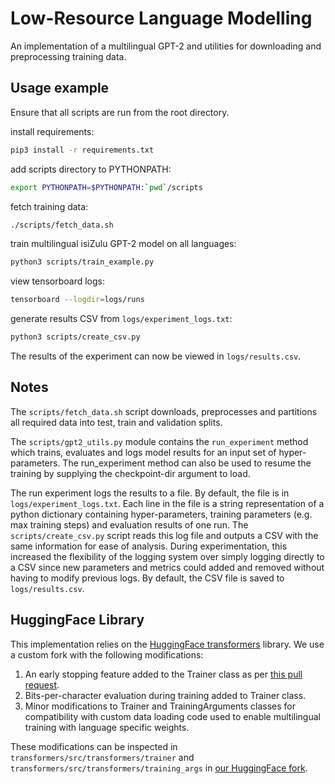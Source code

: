 # Low-Resource Language Modelling

An implementation of a multilingual GPT-2 and utilities for downloading and preprocessing training data.

## Usage example
Ensure that all scripts are run from the root directory.

install requirements:
```bash
pip3 install -r requirements.txt
```

add scripts directory to PYTHONPATH:
```bash
export PYTHONPATH=$PYTHONPATH:`pwd`/scripts
```

fetch training data:
```bash
./scripts/fetch_data.sh
```

train multilingual isiZulu GPT-2 model on all languages:
```bash
python3 scripts/train_example.py
```

view tensorboard logs:
```bash
tensorboard --logdir=logs/runs
```

generate results CSV from `logs/experiment_logs.txt`:
```bash
python3 scripts/create_csv.py
```

The results of the experiment can now be viewed in `logs/results.csv`.

## Notes

The `scripts/fetch_data.sh` script downloads, preprocesses and partitions all required data into test, train and validation splits.

The `scripts/gpt2_utils.py` module contains the `run_experiment` method which trains, evaluates and logs model results for an input set of hyper-parameters. The run_experiment method can also be used to resume the training by supplying the checkpoint-dir argument to load.

The run experiment logs the results to a file. By default, the file is in `logs/experiment_logs.txt`. Each line in the file is a string representation of a python dictionary containing hyper-parameters, training parameters (e.g. max training steps) and evaluation results of one run. The `scripts/create_csv.py` script reads this log file and outputs a CSV with the same information for ease of analysis. During experimentation, this increased the flexibility of the logging system over simply logging directly to a CSV since new parameters and metrics could added and removed without having to modify previous logs. By default, the CSV file is saved to `logs/results.csv`.

## HuggingFace Library

This implementation relies on the [HuggingFace transformers](https://github.com/huggingface/transformers) library.
We use a custom fork with the following modifications:

1. An early stopping feature added to the Trainer class as per [this pull request](https://github.com/huggingface/transformers/pull/4186).
2. Bits-per-character evaluation during training added to Trainer class.
3. Minor modifications to Trainer and TrainingArguments classes for compatibility with custom data loading code used to enable multilingual training with language specific weights.

These modifications can be inspected in `transformers/src/transformers/trainer` and `transformers/src/transformers/training_args` in [our HuggingFace fork](https://github.com/StuartMesham/transformers/tree/low_resource_lm).
